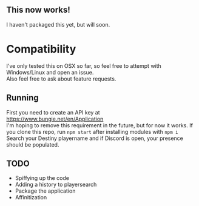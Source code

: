 ## This now works!
I haven't packaged this yet, but will soon.

# Compatibility
I've only tested this on OSX so far, so feel free to attempt with Windows/Linux and open an issue.  
Also feel free to ask about feature requests.

## Running
First you need to create an API key at https://www.bungie.net/en/Application    
I'm hoping to remove this requirement in the future, but for now it works.
If you clone this repo, run `npm start` after installing modules with `npm i`  
Search your Destiny playername and if Discord is open, your presence should be populated.

## TODO
- Spiffying up the code
- Adding a history to playersearch
- Package the application
- Affinitization
